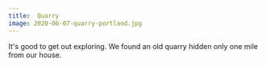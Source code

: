 ```yaml
---
title:  Quarry
image: 2020-06-07-quarry-portland.jpg
---
```

        
It's good to get out exploring. We found an old quarry hidden only one mile from our house.

    
